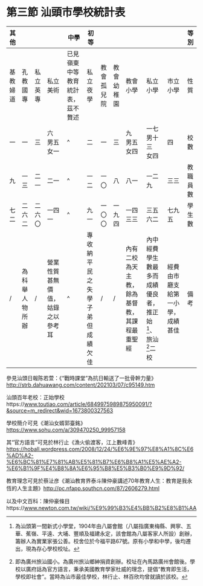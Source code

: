 # 第三節    汕頭市學校統計表

| 其他    |                                                          |                                  |    | 中學           | 初等          |                                  |                                |            |            |        | 等別                                                                     |
|----------|----------------|----------|----------------------------------|----------------------------------|--------------------------------|------------|------------|----------------------------------------------|----------------------------------------------------------|----------------------------------|----------|
| 基教婦道 | 孔教國專       | 私立英專 | 私立美術                         | 已見嶺東中等教育統計表，茲不贅述 | 私立夜學                       | 教會孤兒院 | 教會幼稚園 | 教會小學                                     | 私立小學                                                 | 市立小學                         | 性質     |
| 一       | 一             | 三       | 六<br />男五<br />女一                     |            ^                      | 二                             | 一         | 三         | 九<br />男五<br />女四                                 | 一七<br />男十三<br />女四                                         | 四                               | 校數     |
| 九       | 一三           | 二一     | 二一                             |             ^                     | 一二                           | 一〇       | 八         | 八一                                         | 一二九                                                   | 三三                             | 教職員數 |
| 七二     | 二六二         | 二六〇   | 一四一                           |              ^                    | 九一                           | 一〇〇     | 一九四     | 一四三三                                     | 三五六二                                                 | 七九五                           | 學生數   |
| /        | 為科舉人物所辦 | /        | 營業性質甚無價值，姑錄之以參考耳 |               ^                   | 專收納平民之失學子弟但成績欠佳 | /          | /          | 內有二校為天主教，餘為基督教，其課程最重聖經 | 內中經費學生數最多而成績優良者，推正始[^1]、旅汕[^2]二校 | 經費由市廳支給第一小學，成績甚佳 | 備考     |

[^1]: 為汕頭第一間新式小學堂，1904年由八屬會館（八屬指廣東梅縣、興寧、五華、蕉嶺、平遠、大埔、豐順及福建永定，該會館為八屬客家人所設）創辦，籌辦人為實業家張公善。校舍位於今福平路67號。原有小學和中學，後均遷出，現為存心學校校址。

參見汕頭日報陈若萱：《“戰時課堂”為抗日輸送了一批骨幹力量》http://strb.dahuawang.com/content/202103/07/c95149.htm

汕頭百年老校：正始學校https://www.toutiao.com/article/6849975989875950091/?&source=m_redirect&wid=1673800327563

[^2]: 即為廣州旅汕國小。為廣州旅汕鄉紳捐資創辦。校址在內馬路廣州會館後。學校以廣府話為官方語言，秉承美國教育學家杜威的理念，提倡“教育即生活，學校即社會”。當時為汕市最佳學校，林行止、林百欣均曾就讀於該校。

學校簡介可見《潮汕女婿郭臺銘》https://www.sohu.com/a/309470250_99957158

其“官方語言”可見於林行止《漁火偷渡客，江上數峰青》https://hoball.wordpress.com/2008/12/24/%E6%9E%97%E8%A1%8C%E6%AD%A2-%E6%BC%81%E7%81%AB%E5%81%B7%E6%B8%A1%E5%AE%A2-%E6%B1%9F%E4%B8%8A%E6%95%B8%E5%B3%B0%E9%9D%92/

教育理念可見於蔡沚彦《潮汕教育界泰斗陳仲豪講述70年教育人生：教育是我永恆的人生主題》http://pc.nfapp.southcn.com/87/2606279.html

以及中文百科：陳仲豪條目https://www.newton.com.tw/wiki/%E9%99%B3%E4%BB%B2%E8%B1%AA
